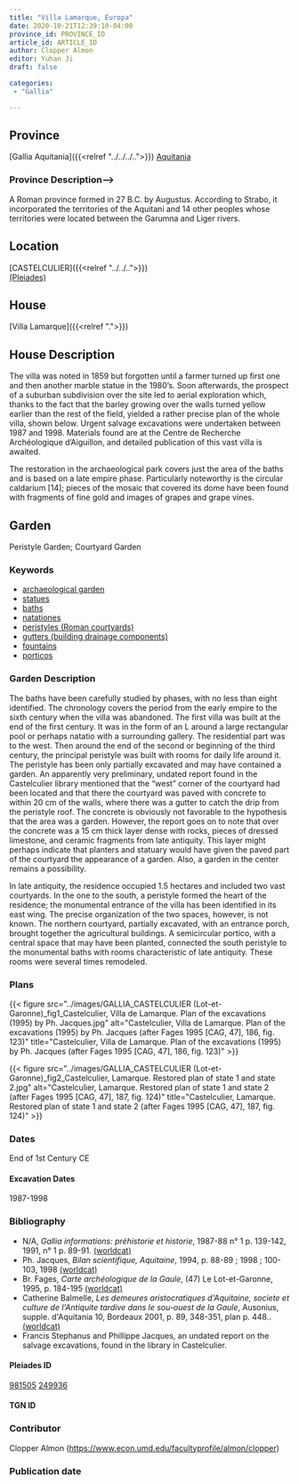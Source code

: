 ```yaml
---
title: "Villa Lamarque, Europa"
date: 2020-10-21T12:39:10-04:00
province_id: PROVINCE_ID
article_id: ARTICLE_ID
author: Clopper Almon
editor: Yuhan Ji
draft: false

categories:
 - "Gallia"

---
```


## Province

[Gallia Aquitania]({{<relref "../../../..">}})
[Aquitania](https://pleiades.stoa.org/places/981505)

### Province Description-->
A Roman province formed in 27 B.C. by Augustus. According to Strabo, it incorporated the territories of the Aquitani and 14 other peoples whose territories were located between the Garumna and Liger rivers.
<!-- DESCRIPTION -->


## Location

[CASTELCULIER]({{<relref "../../..">}}) \
[(Pleiades)](https://pleiades.stoa.org/places/249936)

<!--### Location Description-->

<!-- LEAVE THIS BLANK FOR NOW -->

<!--## Sublocation>

[CASTELCULIER]({{<relref "../..">}})

<!--### Sublocation Description-->

<!-- DESCRIPTION -->

## House
[Villa Lamarque]({{<relref ".">}})

## House Description
The villa was noted in 1859 but forgotten until a farmer turned up first one and then another marble statue in the 1980’s. Soon afterwards, the prospect of a suburban subdivision over the site led to aerial exploration which, thanks to the fact that the barley growing over the walls turned yellow earlier than the rest of the field, yielded a rather precise plan of the whole villa, shown below.   Urgent salvage excavations were undertaken between 1987 and 1998.   Materials found are at the Centre de Recherche Archéologique d’Aiguillon, and detailed publication of this vast villa is awaited.   

The restoration in the archaeological park covers just the area of the baths and is based on a late empire phase.   Particularly noteworthy is the circular caldarium [14]; pieces of the mosaic that covered its dome have been found with fragments of fine gold and images of  grapes and grape vines.

## Garden

Peristyle Garden; Courtyard Garden

### Keywords
- [archaeological garden](#)
- [statues](http://vocab.getty.edu/page/aat/300047600)
- [baths](http://vocab.getty.edu/page/aat/300420854)
- [natationes](http://vocab.getty.edu/page/aat/300162917)
- [peristyles (Roman courtyards)](http://vocab.getty.edu/page/aat/300080971)
- [gutters (building drainage components)](http://vocab.getty.edu/page/aat/300052565)
- [fountains](http://vocab.getty.edu/page/aat/300006179)
- [porticos](http://vocab.getty.edu/page/aat/300004101)

### Garden Description



The baths have been carefully studied by phases, with no less than eight identified. The chronology covers the period from the early empire to the sixth century when the villa was abandoned.  The first villa was built at the end of the first century.  It was in the form of an L around a large rectangular pool or perhaps natatio with a surrounding gallery.  The residential part was to the west.  Then around the end of the second or beginning of the third century, the principal peristyle was built with rooms for daily life around it.  The peristyle has been only partially excavated and may have contained a garden.  An apparently very preliminary, undated report found in the Castelculier library mentioned that the “west”  corner of the courtyard had been located and that there the courtyard was paved with concrete to within 20 cm of the walls, where there was a gutter to catch the drip from the peristyle roof.  The concrete is obviously not favorable to the hypothesis that the area was a garden.  However, the report goes on to note that over the concrete was a 15 cm thick layer dense with rocks, pieces of dressed limestone, and ceramic fragments from late antiquity.  This layer might perhaps indicate that planters and statuary would have given the paved part of the courtyard the appearance of a garden.  Also, a garden in the center remains a possibility.

In late antiquity, the residence occupied 1.5 hectares and included two vast courtyards.  In the one to the south, a peristyle formed the heart of the residence; the monumental entrance of the villa has been identified in its east wing.  The precise organization of the two spaces, however, is not known.  The northern courtyard, partially excavated, with an entrance porch, brought together the agricultural buildings.  A semicircular portico, with a central space that may have been planted, connected the south peristyle to the monumental baths with rooms characteristic of late antiquity.  These rooms were several times remodeled.


<!--### Maps-->

<!--
OLD WAY (DO NOT USE)
![alt_text](../../images/image_name.ext)
*CAPTION*

NEW WAY ↓↓↓↓
{{< figure src="../../images/image_name.ext" alt="ALT_TEXT" title="CAPTION" >}}
-->

### Plans
{{< figure src="../images/GALLIA_CASTELCULIER (Lot-et-Garonne)_fig1_Castelculier, Villa de Lamarque. Plan of the excavations (1995) by Ph. Jacques.jpg" alt="Castelculier, Villa de Lamarque. Plan of the excavations (1995) by Ph. Jacques (after Fages 1995 [CAG, 47], 186, fig. 123)" title="Castelculier, Villa de Lamarque. Plan of the excavations (1995) by Ph. Jacques (after Fages 1995 [CAG, 47], 186, fig. 123)" >}}

{{< figure src="../images/GALLIA_CASTELCULIER (Lot-et-Garonne)_fig2_Castelculier, Lamarque. Restored plan of state 1 and state 2.jpg" alt="Castelculier, Lamarque. Restored plan of state 1 and state 2 (after Fages 1995 [CAG, 47], 187, fig. 124)" title="Castelculier, Lamarque. Restored plan of state 1 and state 2 (after Fages 1995 [CAG, 47], 187, fig. 124)" >}}

<!--### Images

-->

### Dates

End of 1st Century CE

#### Excavation Dates

1987-1998

### Bibliography
* N/A, *Gallia informations: préhistorie et historie*,  1987-88 n° 1 p. 139-142, 1991, n° 1 p. 89-91. [(worldcat)](http://www.worldcat.org/oclc/1085754920)
* Ph. Jacques, *Bilan scientifique, Aquitaine*, 1994, p. 88-89 ; 1998 ; 100-103, 1998 [(worldcat)](http://www.worldcat.org/oclc/929762394)
* Br. Fages, *Carte archéologique de la Gaule*, (47) Le Lot-et-Garonne, 1995, p. 184-195 [(worldcat)](http://www.worldcat.org/oclc/716155994)
* Catherine Balmelle, *Les demeures aristocratiques d'Aquitaine, societe et culture de l'Antiquite tardive dans le sou-ouest de la Gaule*, Ausonius, supple. d'Aquitania 10, Bordeaux 2001, p. 89, 348-351, plan p. 448.. [(worldcat)](http://www.worldcat.org/oclc/606733875)
* Francis Stephanus and Phillippe Jacques, an undated report on the salvage excavations, found in the library in Castelculier.


<!--#### Periodo ID-->

<!-- [PERIODO_ID](https://pleiades.stoa.org/places/PLEIADES_ID) -->

#### Pleiades ID

[981505](https://pleiades.stoa.org/places/981505)
[249936](https://pleiades.stoa.org/places/249936)

#### TGN ID

[]()

### Contributor

Clopper Almon (https://www.econ.umd.edu/facultyprofile/almon/clopper)

### Publication date



<!--### Related articles-->

<!-- Links to other related articles. Leave blank for now -->
